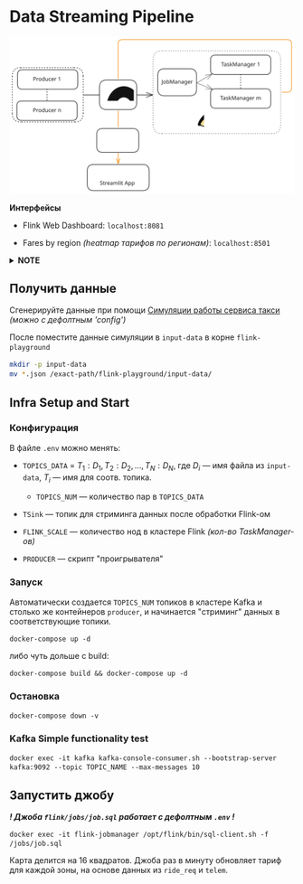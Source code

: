 # Data Streaming Pipeline

![](img/diag.svg)

**Интерфейсы**

- Flink Web Dashboard: `localhost:8081`

- Fares by region *(heatmap тарифов по регионам)*: `localhost:8501`

<details>
  <summary><b>NOTE</b></summary>
На схеме каждый прямоугольник &mdash; <em>контейнер</em>. 

Т.к. $n$ = `TOPICS_NUM`, $m$ = `FLINK_SCALE` $\implies$ В зависимости от конфига ВСЕГО:
$5 + n + m$.
</details>

## Получить данные

Сгенерируйте данные при помощи [Симуляции работы сервиса
такси](https://github.com/shlapique/taxi-service-simulator) *(можно с
дефолтным 'config')*

После поместите данные симуляции в `input-data` в корне `flink-playground`

```bash
mkdir -p input-data
mv *.json /exact-path/flink-playground/input-data/
```

## Infra Setup and Start

### Конфигурация

В файле `.env` можно менять:

* `TOPICS_DATA` = $T_{1}:D_{1},T_{2}:D_{2}, \dots, T_{N}:D_{N}$, где $D_{i}$ &mdash; имя
  файла из `input-data`, $T_{i}$ &mdash; имя для соотв. топика.
  * `TOPICS_NUM` &mdash; количество пар в `TOPICS_DATA`

* `TSink` &mdash; топик для стриминга данных после обработки Flink-ом

* `FLINK_SCALE` &mdash; количество нод в кластере Flink *(кол-во TaskManager-ов)* 

* `PRODUCER` &mdash; скрипт "проигрывателя"

### Запуск

Автоматически создается `TOPICS_NUM` топиков в кластере Kafka и столько же
контейнеров `producer`, и начинается "стриминг" данных в соответствующие
топики. 

```
docker-compose up -d
```

либо чуть дольше с build:

```
docker-compose build && docker-compose up -d
```

### Остановка

```
docker-compose down -v
```

### Kafka Simple functionality test

```
docker exec -it kafka kafka-console-consumer.sh --bootstrap-server kafka:9092 --topic TOPIC_NAME --max-messages 10
```

## Запустить джобу

***! Джоба `flink/jobs/job.sql` работает с дефолтным `.env` !***

```
docker exec -it flink-jobmanager /opt/flink/bin/sql-client.sh -f /jobs/job.sql
```

Карта делится на 16 квадратов. Джоба раз в минуту обновляет тариф для каждой
зоны, на основе данных из `ride_req` и `telem`.
